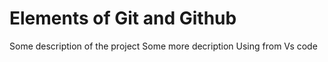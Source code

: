 # Elements of Git and Github
Some description of the project
Some more decription
Using from Vs code